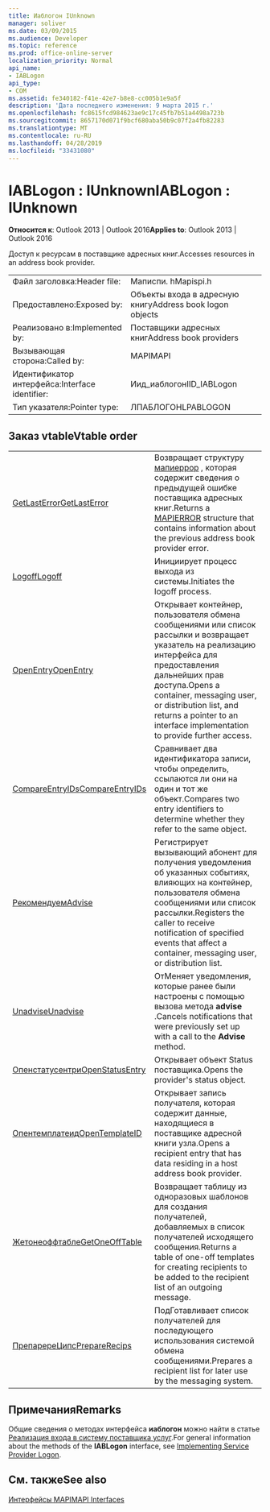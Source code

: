 ```yaml
---
title: Иаблогон IUnknown
manager: soliver
ms.date: 03/09/2015
ms.audience: Developer
ms.topic: reference
ms.prod: office-online-server
localization_priority: Normal
api_name:
- IABLogon
api_type:
- COM
ms.assetid: fe340182-f41e-42e7-b8e8-cc005b1e9a5f
description: 'Дата последнего изменения: 9 марта 2015 г.'
ms.openlocfilehash: fc8615fcd984623ae9c17c45fb7b51a4498a723b
ms.sourcegitcommit: 8657170d071f9bcf680aba50b9c07f2a4fb82283
ms.translationtype: MT
ms.contentlocale: ru-RU
ms.lasthandoff: 04/28/2019
ms.locfileid: "33431080"
---
```

# <a name="iablogon--iunknown"></a><span data-ttu-id="19ef6-103">IABLogon : IUnknown</span><span class="sxs-lookup"><span data-stu-id="19ef6-103">IABLogon : IUnknown</span></span>

  
  
<span data-ttu-id="19ef6-104">**Относится к**: Outlook 2013 | Outlook 2016</span><span class="sxs-lookup"><span data-stu-id="19ef6-104">**Applies to**: Outlook 2013 | Outlook 2016</span></span> 
  
<span data-ttu-id="19ef6-105">Доступ к ресурсам в поставщике адресных книг.</span><span class="sxs-lookup"><span data-stu-id="19ef6-105">Accesses resources in an address book provider.</span></span>
  
|||
|:-----|:-----|
|<span data-ttu-id="19ef6-106">Файл заголовка:</span><span class="sxs-lookup"><span data-stu-id="19ef6-106">Header file:</span></span>  <br/> |<span data-ttu-id="19ef6-107">Маписпи. h</span><span class="sxs-lookup"><span data-stu-id="19ef6-107">Mapispi.h</span></span>  <br/> |
|<span data-ttu-id="19ef6-108">Предоставлено:</span><span class="sxs-lookup"><span data-stu-id="19ef6-108">Exposed by:</span></span>  <br/> |<span data-ttu-id="19ef6-109">Объекты входа в адресную книгу</span><span class="sxs-lookup"><span data-stu-id="19ef6-109">Address book logon objects</span></span>  <br/> |
|<span data-ttu-id="19ef6-110">Реализовано в:</span><span class="sxs-lookup"><span data-stu-id="19ef6-110">Implemented by:</span></span>  <br/> |<span data-ttu-id="19ef6-111">Поставщики адресных книг</span><span class="sxs-lookup"><span data-stu-id="19ef6-111">Address book providers</span></span>  <br/> |
|<span data-ttu-id="19ef6-112">Вызывающая сторона:</span><span class="sxs-lookup"><span data-stu-id="19ef6-112">Called by:</span></span>  <br/> |<span data-ttu-id="19ef6-113">MAPI</span><span class="sxs-lookup"><span data-stu-id="19ef6-113">MAPI</span></span>  <br/> |
|<span data-ttu-id="19ef6-114">Идентификатор интерфейса:</span><span class="sxs-lookup"><span data-stu-id="19ef6-114">Interface identifier:</span></span>  <br/> |<span data-ttu-id="19ef6-115">Иид_иаблогон</span><span class="sxs-lookup"><span data-stu-id="19ef6-115">IID_IABLogon</span></span>  <br/> |
|<span data-ttu-id="19ef6-116">Тип указателя:</span><span class="sxs-lookup"><span data-stu-id="19ef6-116">Pointer type:</span></span>  <br/> |<span data-ttu-id="19ef6-117">ЛПАБЛОГОН</span><span class="sxs-lookup"><span data-stu-id="19ef6-117">LPABLOGON</span></span>  <br/> |
   
## <a name="vtable-order"></a><span data-ttu-id="19ef6-118">Заказ vtable</span><span class="sxs-lookup"><span data-stu-id="19ef6-118">Vtable order</span></span>

|||
|:-----|:-----|
|[<span data-ttu-id="19ef6-119">GetLastError</span><span class="sxs-lookup"><span data-stu-id="19ef6-119">GetLastError</span></span>](iablogon-getlasterror.md) <br/> |<span data-ttu-id="19ef6-120">Возвращает структуру [мапиеррор](mapierror.md) , которая содержит сведения о предыдущей ошибке поставщика адресных книг.</span><span class="sxs-lookup"><span data-stu-id="19ef6-120">Returns a [MAPIERROR](mapierror.md) structure that contains information about the previous address book provider error.</span></span>  <br/> |
|[<span data-ttu-id="19ef6-121">Logoff</span><span class="sxs-lookup"><span data-stu-id="19ef6-121">Logoff</span></span>](iablogon-logoff.md) <br/> |<span data-ttu-id="19ef6-122">Инициирует процесс выхода из системы.</span><span class="sxs-lookup"><span data-stu-id="19ef6-122">Initiates the logoff process.</span></span>  <br/> |
|[<span data-ttu-id="19ef6-123">OpenEntry</span><span class="sxs-lookup"><span data-stu-id="19ef6-123">OpenEntry</span></span>](iablogon-openentry.md) <br/> |<span data-ttu-id="19ef6-124">Открывает контейнер, пользователя обмена сообщениями или список рассылки и возвращает указатель на реализацию интерфейса для предоставления дальнейших прав доступа.</span><span class="sxs-lookup"><span data-stu-id="19ef6-124">Opens a container, messaging user, or distribution list, and returns a pointer to an interface implementation to provide further access.</span></span>  <br/> |
|[<span data-ttu-id="19ef6-125">CompareEntryIDs</span><span class="sxs-lookup"><span data-stu-id="19ef6-125">CompareEntryIDs</span></span>](iablogon-compareentryids.md) <br/> |<span data-ttu-id="19ef6-126">Сравнивает два идентификатора записи, чтобы определить, ссылаются ли они на один и тот же объект.</span><span class="sxs-lookup"><span data-stu-id="19ef6-126">Compares two entry identifiers to determine whether they refer to the same object.</span></span>  <br/> |
|[<span data-ttu-id="19ef6-127">Рекомендуем</span><span class="sxs-lookup"><span data-stu-id="19ef6-127">Advise</span></span>](iablogon-advise.md) <br/> |<span data-ttu-id="19ef6-128">Регистрирует вызывающий абонент для получения уведомления об указанных событиях, влияющих на контейнер, пользователя обмена сообщениями или список рассылки.</span><span class="sxs-lookup"><span data-stu-id="19ef6-128">Registers the caller to receive notification of specified events that affect a container, messaging user, or distribution list.</span></span>  <br/> |
|[<span data-ttu-id="19ef6-129">Unadvise</span><span class="sxs-lookup"><span data-stu-id="19ef6-129">Unadvise</span></span>](iablogon-unadvise.md) <br/> |<span data-ttu-id="19ef6-130">ОтМеняет уведомления, которые ранее были настроены с помощью вызова метода **advise** .</span><span class="sxs-lookup"><span data-stu-id="19ef6-130">Cancels notifications that were previously set up with a call to the **Advise** method.</span></span>  <br/> |
|[<span data-ttu-id="19ef6-131">Опенстатусентри</span><span class="sxs-lookup"><span data-stu-id="19ef6-131">OpenStatusEntry</span></span>](iablogon-openstatusentry.md) <br/> |<span data-ttu-id="19ef6-132">Открывает объект Status поставщика.</span><span class="sxs-lookup"><span data-stu-id="19ef6-132">Opens the provider's status object.</span></span>  <br/> |
|[<span data-ttu-id="19ef6-133">Опентемплатеид</span><span class="sxs-lookup"><span data-stu-id="19ef6-133">OpenTemplateID</span></span>](iablogon-opentemplateid.md) <br/> |<span data-ttu-id="19ef6-134">Открывает запись получателя, которая содержит данные, находящиеся в поставщике адресной книги узла.</span><span class="sxs-lookup"><span data-stu-id="19ef6-134">Opens a recipient entry that has data residing in a host address book provider.</span></span>  <br/> |
|[<span data-ttu-id="19ef6-135">Жетонеоффтабле</span><span class="sxs-lookup"><span data-stu-id="19ef6-135">GetOneOffTable</span></span>](iablogon-getoneofftable.md) <br/> |<span data-ttu-id="19ef6-136">Возвращает таблицу из одноразовых шаблонов для создания получателей, добавляемых в список получателей исходящего сообщения.</span><span class="sxs-lookup"><span data-stu-id="19ef6-136">Returns a table of one-off templates for creating recipients to be added to the recipient list of an outgoing message.</span></span>  <br/> |
|[<span data-ttu-id="19ef6-137">ПрепаререЦипс</span><span class="sxs-lookup"><span data-stu-id="19ef6-137">PrepareRecips</span></span>](iablogon-preparerecips.md) <br/> |<span data-ttu-id="19ef6-138">ПодГотавливает список получателей для последующего использования системой обмена сообщениями.</span><span class="sxs-lookup"><span data-stu-id="19ef6-138">Prepares a recipient list for later use by the messaging system.</span></span>  <br/> |
   
## <a name="remarks"></a><span data-ttu-id="19ef6-139">Примечания</span><span class="sxs-lookup"><span data-stu-id="19ef6-139">Remarks</span></span>

<span data-ttu-id="19ef6-140">Общие сведения о методах интерфейса **иаблогон** можно найти в статье [Реализация входа в систему поставщика услуг](implementing-service-provider-logon.md).</span><span class="sxs-lookup"><span data-stu-id="19ef6-140">For general information about the methods of the **IABLogon** interface, see [Implementing Service Provider Logon](implementing-service-provider-logon.md).</span></span>
  
## <a name="see-also"></a><span data-ttu-id="19ef6-141">См. также</span><span class="sxs-lookup"><span data-stu-id="19ef6-141">See also</span></span>



[<span data-ttu-id="19ef6-142">Интерфейсы MAPI</span><span class="sxs-lookup"><span data-stu-id="19ef6-142">MAPI Interfaces</span></span>](mapi-interfaces.md)


